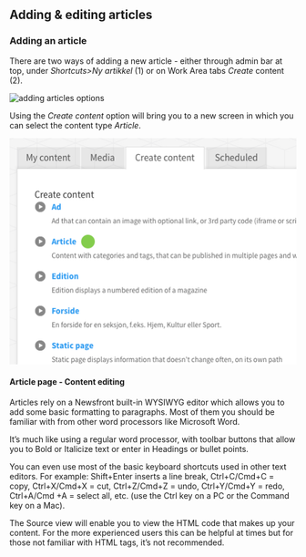 ## Adding & editing articles

### Adding an article
There are two ways of adding a new article - either through admin bar at top, under _Shortcuts>Ny artikkel_ (1) or on Work Area tabs _Create_ content (2).

![adding articles options](/img/add-articles-options.png)

Using the _Create content_ option will bring you to a new screen in which you can select the content type _Article_.

![adding articles options](/img/add-article.png)

#### Article page - Content editing

Articles rely on a Newsfront built-in WYSIWYG editor which allows you to add some basic formatting to paragraphs. Most of them you should be familiar with from other word processors like Microsoft Word.

It’s much like using a regular word processor, with toolbar buttons that allow you to Bold or Italicize text or enter in Headings or bullet points.

You can even use most of the basic keyboard shortcuts used in other text editors. For example: Shift+Enter inserts a line break, Ctrl+C/Cmd+C = copy, Ctrl+X/Cmd+X = cut, Ctrl+Z/Cmd+Z = undo, Ctrl+Y/Cmd+Y = redo, Ctrl+A/Cmd +A = select all, etc. (use the Ctrl key on a PC or the Command key on a Mac).

The Source view will enable you to view the HTML code that makes up your content. For the more experienced users this can be helpful at times but for those not familiar with HTML tags, it’s not recommended.




